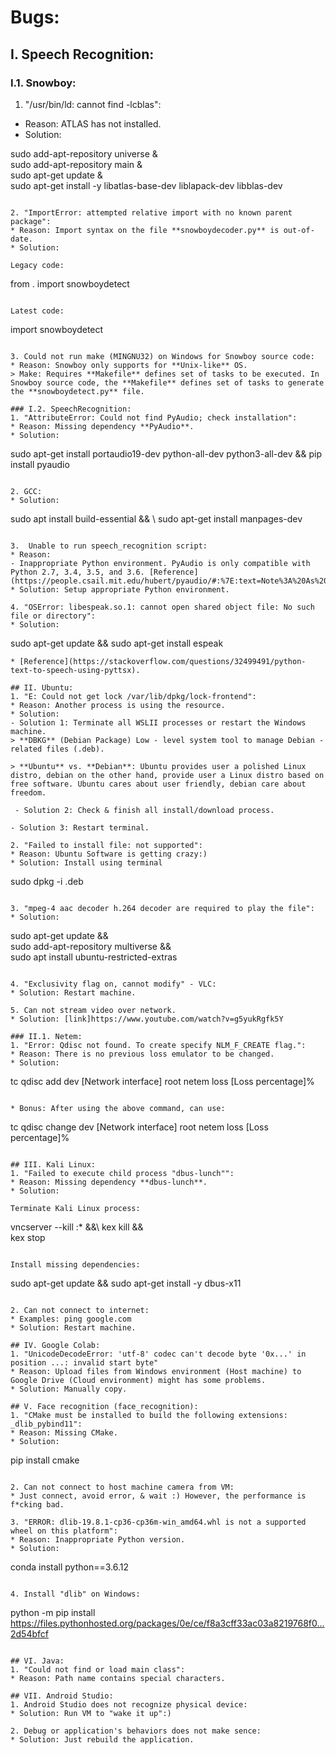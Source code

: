 # Bugs: 
## I. Speech Recognition: 
### I.1. Snowboy: 

1. "/usr/bin/ld: cannot find -lcblas": 
* Reason: ATLAS has not installed.
* Solution:

sudo add-apt-repository universe &\
sudo add-apt-repository main &\
sudo apt-get update &\
sudo apt-get install -y libatlas-base-dev liblapack-dev libblas-dev
```

2. "ImportError: attempted relative import with no known parent package": 
* Reason: Import syntax on the file **snowboydecoder.py** is out-of-date.
* Solution: 

Legacy code: 
```
from . import snowboydetect
```

Latest code: 
```
import snowboydetect
```

3. Could not run make (MINGNU32) on Windows for Snowboy source code:
* Reason: Snowboy only supports for **Unix-like** OS.
> Make: Requires **Makefile** defines set of tasks to be executed. In Snowboy source code, the **Makefile** defines set of tasks to generate the **snowboydetect.py** file.

### I.2. SpeechRecognition: 
1. "AttributeError: Could not find PyAudio; check installation": 
* Reason: Missing dependency **PyAudio**.
* Solution: 
```
sudo apt-get install portaudio19-dev python-all-dev python3-all-dev && pip install pyaudio
```

2. GCC: 
* Solution: 
```
sudo apt install build-essential && \ sudo apt-get install manpages-dev
```

3.  Unable to run speech_recognition script:
* Reason: 
- Inappropriate Python environment. PyAudio is only compatible with Python 2.7, 3.4, 3.5, and 3.6. [Reference](https://people.csail.mit.edu/hubert/pyaudio/#:%7E:text=Note%3A%20As%20of%20this%20update,4).
* Solution: Setup appropriate Python environment.

4. "OSError: libespeak.so.1: cannot open shared object file: No such file or directory": 
* Solution: 
```
sudo apt-get update && sudo apt-get install espeak
```
* [Reference](https://stackoverflow.com/questions/32499491/python-text-to-speech-using-pyttsx).

## II. Ubuntu: 
1. "E: Could not get lock /var/lib/dpkg/lock-frontend": 
* Reason: Another process is using the resource.
* Solution: 
- Solution 1: Terminate all WSLII processes or restart the Windows machine.
> **DBKG** (Debian Package) Low - level system tool to manage Debian - related files (.deb).

> **Ubuntu** vs. **Debian**: Ubuntu provides user a polished Linux distro, debian on the other hand, provide user a Linux distro based on free software. Ubuntu cares about user friendly, debian care about freedom.

 - Solution 2: Check & finish all install/download process.

- Solution 3: Restart terminal.

2. "Failed to install file: not supported": 
* Reason: Ubuntu Software is getting crazy:)
* Solution: Install using terminal
```
sudo dpkg -i <file name>.deb
```

3. "mpeg-4 aac decoder h.264 decoder are required to play the file": 
* Solution: 
```
sudo apt-get update &&\
sudo add-apt-repository multiverse &&\
sudo apt install ubuntu-restricted-extras
```

4. "Exclusivity flag on, cannot modify" - VLC: 
* Solution: Restart machine.

5. Can not stream video over network.
* Solution: [link]https://www.youtube.com/watch?v=g5yukRgfk5Y

### II.1. Netem: 
1. "Error: Qdisc not found. To create specify NLM_F_CREATE flag.": 
* Reason: There is no previous loss emulator to be changed.
* Solution: 
```
tc qdisc add dev [Network interface] root netem loss [Loss percentage]%
```

* Bonus: After using the above command, can use: 
```
tc qdisc change dev [Network interface] root netem loss [Loss percentage]%
```

## III. Kali Linux: 
1. "Failed to execute child process "dbus-lunch"": 
* Reason: Missing dependency **dbus-lunch**.
* Solution: 

Terminate Kali Linux process:
```
vncserver --kill :* &&\ 
kex kill &&\
kex stop
```

Install missing dependencies:
```
sudo apt-get update && sudo apt-get install -y dbus-x11
```

2. Can not connect to internet:
* Examples: ping google.com
* Solution: Restart machine.

## IV. Google Colab: 
1. "UnicodeDecodeError: 'utf-8' codec can't decode byte '0x...' in position ...: invalid start byte"
* Reason: Upload files from Windows environment (Host machine) to Google Drive (Cloud environment) might has some problems.
* Solution: Manually copy.

## V. Face recognition (face_recognition):
1. "CMake must be installed to build the following extensions: _dlib_pybind11": 
* Reason: Missing CMake.
* Solution: 
```
pip install cmake
```

2. Can not connect to host machine camera from VM: 
* Just connect, avoid error, & wait :) However, the performance is f*cking bad.

3. "ERROR: dlib-19.8.1-cp36-cp36m-win_amd64.whl is not a supported wheel on this platform": 
* Reason: Inappropriate Python version.
* Solution:
```
conda install python==3.6.12
```

4. Install "dlib" on Windows: 
```
python -m pip install https://files.pythonhosted.org/packages/0e/ce/f8a3cff33ac03a8219768f0...2d54bfcf
```

## VI. Java: 
1. "Could not find or load main class":
* Reason: Path name contains special characters.

## VII. Android Studio: 
1. Android Studio does not recognize physical device: 
* Solution: Run VM to "wake it up":)

2. Debug or application's behaviors does not make sence:
* Solution: Just rebuild the application.



